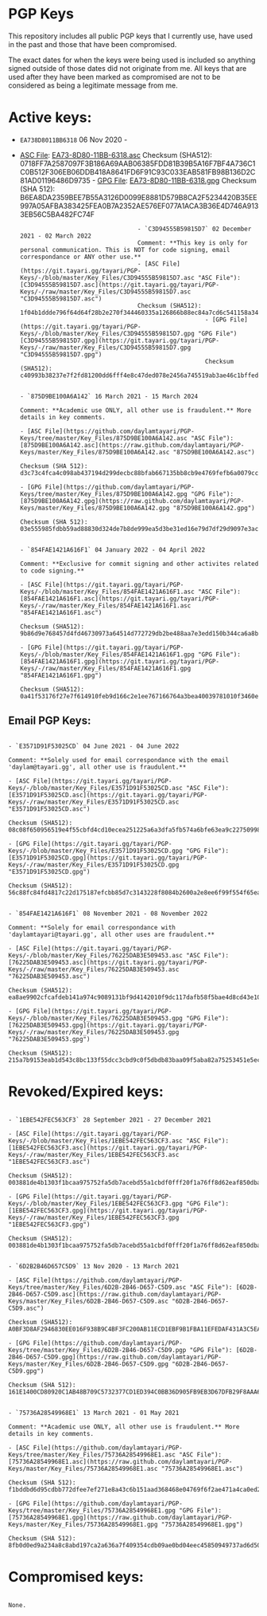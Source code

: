 # PGP Keys

This repository includes all public PGP keys that I currently use, have used in the past and those that have been compromised.

The exact dates for when the keys were being used is included so anything signed outside of those dates did not originate from me.
All keys that are used after they have been marked as compromised are not to be considered as being a legitimate message from me.


# Active keys:

- `EA738D8011BB6318` 06 Nov 2020 -
- [ASC File](https://github.com/daylamtayari/PGP-Keys/tree/master/Key_Files/EA73-8D80-11BB-6318.asc "ASC File"): [EA73-8D80-11BB-6318.asc](https://raw.github.com/daylamtayari/PGP-Keys/master/Key_Files/EA73-8D80-11BB-6318.asc "EA73-8D80-11BB-6318.asc")
Checksum (SHA512): 0718FF7A2587097F3B186A69AAB06385FDD81B39B5A16F7BF4A736C1C0B512F306EB06DDB418A8641FD6F91C93C033EAB581FB98B136D2C81AD01196486D9735
                   - [GPG File](http:/http://https://github.com/daylamtayari/PGP-Keys/tree/master/Key_Files/EA73-8D80-11BB-6318.pgp "GPG File"): [EA73-8D80-11BB-6318.gpg](https://raw.github.com/daylamtayari/PGP-Keys/master/Key_Files/EA73-8D80-11BB-6318.gpg "EA73-8D80-11BB-6318.gpg")
                   Checksum (SHA 512): B6EA8DA2359BEE7B55A3126D0099E8881D579B8CA2F5234420B35EE997A05AFBA383425FEA0B7A2352AE576EF077A1ACA3B36E4D746A9133EB56C5BA482FC74F

                                       - `C3D94555B59815D7` 02 December 2021 - 02 March 2022
                                       Comment: **This key is only for personal communication. This is NOT for code signing, email correspondance or ANY other use.**
                                       - [ASC File](https://git.tayari.gg/tayari/PGP-Keys/-/blob/master/Key_Files/C3D94555B59815D7.asc "ASC File"): [C3D94555B59815D7.asc](https://git.tayari.gg/tayari/PGP-Keys/-/raw/master/Key_Files/C3D94555B59815D7.asc "C3D94555B59815D7.asc")
                                       Checksum (SHA512): 1f04b1ddde796f64d64f28b2e270f344460335a126866b88ec84a7cd6c541158a34af851a29c08312d687d21045e71c116f80706fdcc36caf3e72de5934301b2
                                                          - [GPG File](https://git.tayari.gg/tayari/PGP-Keys/-/blob/master/Key_Files/C3D94555B59815D7.gpg "GPG File") [C3D94555B59815D7.gpg](https://git.tayari.gg/tayari/PGP-Keys/-/raw/master/Key_Files/C3D94555B59815D7.gpg "C3D94555B59815D7.gpg")
                                                          Checksum (SHA512): c40993b38237e7f2fd81200dd6fff4e8c47ded078e2456a745519ab3ae46c1bffededaf807ca557d4ae9e58b84ef691fd6dbd64714b41134dec1a44eca416190

                                                                             - `875D9BE100A6A142` 16 March 2021 - 15 March 2024
                                                                             Comment: **Academic use ONLY, all other use is fraudulent.** More details in key comments.
                                                                             - [ASC File](https://github.com/daylamtayari/PGP-Keys/tree/master/Key_Files/875D9BE100A6A142.asc "ASC File"): [875D9BE100A6A142.asc](https://raw.github.com/daylamtayari/PGP-Keys/master/Key_Files/875D9BE100A6A142.asc "875D9BE100A6A142.asc")
                                                                             Checksum (SHA 512): d3c73c4fca4c098ab437194d299decbc88bfab667135bb8cb9e4769fefb6a0079cca33683df4d2cb285f7cb935f9a407ac153ff7c208d8c396aa18d43b37999d
                                                                                                 - [GPG File](https://github.com/daylamtayari/PGP-Keys/tree/master/Key_Files/875D9BE100A6A142.gpg "GPG File"): [875D9BE100A6A142.gpg](https://raw.github.com/daylamtayari/PGP-Keys/master/Key_Files/875D9BE100A6A142.gpg "875D9BE100A6A142.gpg")
                                                                                                 Checksum (SHA 512): 03e555985fdbb59ad88830d324de7b8de999ea5d3be31ed16e79d7df29d9097e3ac61d145934f3a80eed668f70d98e325923c28de70ec5faad3cf071a1a09881

                                                                                                                     - `854FAE1421A616F1` 04 January 2022 - 04 April 2022
                                                                                                                     Comment: **Exclusive for commit signing and other activites related to code signing.**
                                                                                                                     - [ASC File](https://git.tayari.gg/tayari/PGP-Keys/-/blob/master/Key_Files/854FAE1421A616F1.asc "ASC File"): [854FAE1421A616F1.asc](https://git.tayari.gg/tayari/PGP-Keys/-/raw/master/Key_Files/854FAE1421A616F1.asc "854FAE1421A616F1.asc")
                                                                                                                     Checksum (SHA512): 9b86d9e768457d4fd46730973a64514d772729db2be488aa7e3edd150b344ca6a8b72e64042543e6288c5c97912d9802026d79734315943d30ad03d19befb552
                                                                                                                                        - [GPG File](https://git.tayari.gg/tayari/PGP-Keys/-/blob/master/Key_Files/854FAE1421A616F1.gpg "GPG File"): [854FAE1421A616F1.gpg](https://git.tayari.gg/tayari/PGP-Keys/-/raw/master/Key_Files/854FAE1421A616F1.gpg "854FAE1421A616F1.gpg")
                                                                                                                                        Checksum (SHA512): 0a41f53176f27e7f614910feb9d166c2e1ee767166764a3bea40039781010f3460e77ab6239a6f8a7eb00ec7d650703bd6b9b5d520981553e683680f71f12430

## Email PGP Keys:

                                                                                                                                                           - `E3571D91F53025CD` 04 June 2021 - 04 June 2022
                                                                                                                                                           Comment: **Solely used for email correspondance with the email 'daylam@tayari.gg', all other use is fraudulent.**
                                                                                                                                                           - [ASC File](https://git.tayari.gg/tayari/PGP-Keys/-/blob/master/Key_Files/E3571D91F53025CD.asc "ASC File"): [E3571D91F53025CD.asc](https://git.tayari.gg/tayari/PGP-Keys/-/raw/master/Key_Files/E3571D91F53025CD.asc "E3571D91F53025CD.asc")
                                                                                                                                                           Checksum (SHA512): 08c08f650956519e4f55cbfd4cd10ecea251225a6a3dfa5fb574a6bfe63ea9c227509985e678c3fc098799b742939a1a47fb2740f510059a9e288a2be28184ca
                                                                                                                                                                              - [GPG File](https://git.tayari.gg/tayari/PGP-Keys/-/blob/master/Key_Files/E3571D91F53025CD.gpg "GPG File"): [E3571D91F53025CD.gpg](https://git.tayari.gg/tayari/PGP-Keys/-/raw/master/Key_Files/E3571D91F53025CD.gpg "E3571D91F53025CD.gpg")
                                                                                                                                                                              Checksum (SHA512): 56c88fc84fd4817c22d175187efcbb85d7c3143228f8084b2600a2e8ee6f99f554f65ea6ded3c392cb565ceb08f5a308ab8df89011a991ad25505b831d7ae9f7

                                                                                                                                                                                                 - `854FAE1421A616F1` 08 November 2021 - 08 November 2022
                                                                                                                                                                                                 Comment: **Solely for email correspondance with 'daylamtayari@tayari.gg', all other uses are fraudulent.**
                                                                                                                                                                                                 - [ASC File](https://git.tayari.gg/tayari/PGP-Keys/-/blob/master/Key_Files/76225DAB3E509453.asc "ASC File"): [76225DAB3E509453.asc](https://git.tayari.gg/tayari/PGP-Keys/-/raw/master/Key_Files/76225DAB3E509453.asc "76225DAB3E509453.asc")
                                                                                                                                                                                                 Checksum (SHA512): ea8ae9902cfcafdeb141a974c9089131bf9d4142010f9dc117dafb58f5bae4d8cd43e1056aad8b73b1ba52c0ed1e1a6e5f79e97485b0194314ba3bd86bd8de91
                                                                                                                                                                                                                    - [GPG File](https://git.tayari.gg/tayari/PGP-Keys/-/blob/master/Key_Files/76225DAB3E509453.gpg "GPG File"): [76225DAB3E509453.gpg](https://git.tayari.gg/tayari/PGP-Keys/-/raw/master/Key_Files/76225DAB3E509453.gpg "76225DAB3E509453.gpg")
                                                                                                                                                                                                                    Checksum (SHA512): 215a7b9153eab1d543c8bc133f55dcc3cbd9c0f5dbdb83baa09f5aba82a75253451e5ec0d62f6f7d9c21f6cf03e42709a34a2e7f30f874dc7ec74dff7a0eb47a



# Revoked/Expired keys:

                                                                                                                                                                                                                                       - `1EBE542FEC563CF3` 28 September 2021 - 27 December 2021
                                                                                                                                                                                                                                       - [ASC File](https://git.tayari.gg/tayari/PGP-Keys/-/blob/master/Key_Files/1EBE542FEC563CF3.asc "ASC File"): [1EBE542FEC563CF3.asc](https://git.tayari.gg/tayari/PGP-Keys/-/raw/master/Key_Files/1EBE542FEC563CF3.asc "1EBE542FEC563CF3.asc")
                                                                                                                                                                                                                                       Checksum (SHA512): 003881de4b1303f1bcaa975752fa5db7acebd55a1cbdf0fff20f1a76ff8d62eaf850dba392e0bfdc163284c0254bd550afbe0ad532a88824437ec255704df38f
                                                                                                                                                                                                                                                          - [GPG File](https://git.tayari.gg/tayari/PGP-Keys/-/blob/master/Key_Files/1EBE542FEC563CF3.gpg "GPG File"): [1EBE542FEC563CF3.gpg](https://git.tayari.gg/tayari/PGP-Keys/-/raw/master/Key_Files/1EBE542FEC563CF3.gpg "1EBE542FEC563CF3.gpg")
                                                                                                                                                                                                                                                          Checksum (SHA512): 003881de4b1303f1bcaa975752fa5db7acebd55a1cbdf0fff20f1a76ff8d62eaf850dba392e0bfdc163284c0254bd550afbe0ad532a88824437ec255704df38f

                                                                                                                                                                                                                                                                             - `6D2B2B46D657C5D9` 13 Nov 2020 - 13 March 2021
                                                                                                                                                                                                                                                                             - [ASC File](https://github.com/daylamtayari/PGP-Keys/tree/master/Key_Files/6D2B-2B46-D657-C5D9.asc "ASC File"): [6D2B-2B46-D657-C5D9.asc](https://raw.github.com/daylamtayari/PGP-Keys/master/Key_Files/6D2B-2B46-D657-C5D9.asc "6D2B-2B46-D657-C5D9.asc")
                                                                                                                                                                                                                                                                             Checksum (SHA512): A0BF3D8AF2946830EE016F938B9C4BF3FC200AB11ECD1EBF9B1FBA11EFEDAF431A3C5EA43344568BC666FC80FA4AD138641DFBF713583217ABAFD46403CD0B33
                                                                                                                                                                                                                                                                                                - [GPG File](https://github.com/daylamtayari/PGP-Keys/tree/master/Key_Files/6D2B-2B46-D657-C5D9.pgp "GPG File"): [6D2B-2B46-D657-C5D9.gpg](https://raw.github.com/daylamtayari/PGP-Keys/master/Key_Files/6D2B-2B46-D657-C5D9.gpg "6D2B-2B46-D657-C5D9.gpg")
                                                                                                                                                                                                                                                                                                Checksum (SHA 512): 161E1400CD80920C1AB48B709C5732377CD1ED394C0BB36D905FB9EB3D67DFB29F8AAA6F61FCBC0718FA9199FC648A2246C5F4DFFC94D8477E55B6EC06895A1C

                                                                                                                                                                                                                                                                                                                    - `75736A28549968E1` 13 March 2021 - 01 May 2021
                                                                                                                                                                                                                                                                                                                    Comment: **Academic use ONLY, all other use is fraudulent.** More details in key comments.
                                                                                                                                                                                                                                                                                                                    - [ASC File](https://github.com/daylamtayari/PGP-Keys/tree/master/Key_Files/75736A28549968E1.asc "ASC File"): [75736A28549968E1.asc](https://raw.github.com/daylamtayari/PGP-Keys/master/Key_Files/75736A28549968E1.asc "75736A28549968E1.asc")
                                                                                                                                                                                                                                                                                                                    Checksum (SHA 512): f1bddbd6d95cdbb772dfee7ef271e8a43c6b151aad368468e04769f6f2ae471a4ca0ed26db7860fb8d43f466c013c7116a37f321283e5905618169a78abf74e1
                                                                                                                                                                                                                                                                                                                                        - [GPG File](https://github.com/daylamtayari/PGP-Keys/tree/master/Key_Files/75736A28549968E1.gpg "GPG File"): [75736A28549968E1.gpg](https://raw.github.com/daylamtayari/PGP-Keys/master/Key_Files/75736A28549968E1.gpg "75736A28549968E1.gpg")
                                                                                                                                                                                                                                                                                                                                        Checksum (SHA 512): 8fb0d0ed9a234a8c8abd197ca2a636a7f409354cdb09ae0bd04eec45850949737ad6d5098cc7a19f8c07e7ccb9b500ee958e15611bd0bd258a2295dcfe7d9ab4

# Compromised keys:

                                                                                                                                                                                                                                                                                                                                                            None.
